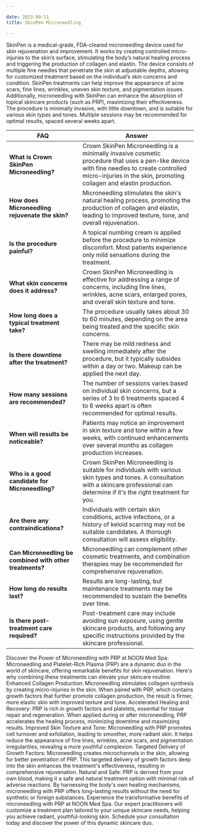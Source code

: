 ```yaml
---

date: 2023-09-11
title: SkinPen Microneedling

---
```

SkinPen is a medical-grade, FDA-cleared microneedling device used for skin rejuvenation and improvement. It works by creating controlled micro-injuries to the skin’s surface, stimulating the body’s natural healing process and triggering the production of collagen and elastin. The device consists of multiple fine needles that penetrate the skin at adjustable depths, allowing for customized treatment based on the individual’s skin concerns and condition. SkinPen treatments can help improve the appearance of acne scars, fine lines, wrinkles, uneven skin texture, and pigmentation issues. Additionally, microneedling with SkinPen can enhance the absorption of topical skincare products (such as PRP), maximizing their effectiveness. The procedure is minimally invasive, with little downtown, and is suitable for various skin types and tones. Multiple sessions may be recommended for optimal results, spaced several weeks apart.

| FAQ                                      | Answer                                                                                                                              |
|-----------------------------------------------|--------------------------------------------------------------------------------------------------------------------------------------|
| **What is Crown SkinPen Microneedling?**      | Crown SkinPen Microneedling is a minimally invasive cosmetic procedure that uses a pen-like device with fine needles to create controlled micro-injuries in the skin, promoting collagen and elastin production. |
| **How does Microneedling rejuvenate the skin?**| Microneedling stimulates the skin's natural healing process, promoting the production of collagen and elastin, leading to improved texture, tone, and overall rejuvenation.                     |
| **Is the procedure painful?**                  | A topical numbing cream is applied before the procedure to minimize discomfort. Most patients experience only mild sensations during the treatment.                                            |
| **What skin concerns does it address?**        | Crown SkinPen Microneedling is effective for addressing a range of concerns, including fine lines, wrinkles, acne scars, enlarged pores, and overall skin texture and tone.                 |
| **How long does a typical treatment take?**    | The procedure usually takes about 30 to 60 minutes, depending on the area being treated and the specific skin concerns.               |
| **Is there downtime after the treatment?**     | There may be mild redness and swelling immediately after the procedure, but it typically subsides within a day or two. Makeup can be applied the next day.                             |
| **How many sessions are recommended?**         | The number of sessions varies based on individual skin concerns, but a series of 3 to 6 treatments spaced 4 to 6 weeks apart is often recommended for optimal results.                         |
| **When will results be noticeable?**           | Patients may notice an improvement in skin texture and tone within a few weeks, with continued enhancements over several months as collagen production increases.                        |
| **Who is a good candidate for Microneedling?** | Crown SkinPen Microneedling is suitable for individuals with various skin types and tones. A consultation with a skincare professional can determine if it's the right treatment for you.  |
| **Are there any contraindications?**          | Individuals with certain skin conditions, active infections, or a history of keloid scarring may not be suitable candidates. A thorough consultation will assess eligibility.                 |
| **Can Microneedling be combined with other treatments?** | Microneedling can complement other cosmetic treatments, and combination therapies may be recommended for comprehensive rejuvenation.                                    |
| **How long do results last?**                  | Results are long-lasting, but maintenance treatments may be recommended to sustain the benefits over time.                             |
| **Is there post-treatment care required?**    | Post-treatment care may include avoiding sun exposure, using gentle skincare products, and following any specific instructions provided by the skincare professional.                |

Discover the Power of Microneedling with PRP at NOON Med Spa:
Microneedling and Platelet-Rich Plasma (PRP) are a dynamic duo in the world of skincare, offering remarkable benefits for skin rejuvenation. Here's why combining these treatments can elevate your skincare routine:
Enhanced Collagen Production: Microneedling stimulates collagen synthesis by creating micro-injuries in the skin. When paired with PRP, which contains growth factors that further promote collagen production, the result is firmer, more elastic skin with improved texture and tone.
Accelerated Healing and Recovery: PRP is rich in growth factors and platelets, essential for tissue repair and regeneration. When applied during or after microneedling, PRP accelerates the healing process, minimizing downtime and maximizing results.
Improved Skin Texture and Tone: Microneedling with PRP promotes cell turnover and exfoliation, leading to smoother, more radiant skin. It helps reduce the appearance of fine lines, wrinkles, acne scars, and pigmentation irregularities, revealing a more youthful complexion.
Targeted Delivery of Growth Factors: Microneedling creates microchannels in the skin, allowing for better penetration of PRP. This targeted delivery of growth factors deep into the skin enhances the treatment's effectiveness, resulting in comprehensive rejuvenation.
Natural and Safe: PRP is derived from your own blood, making it a safe and natural treatment option with minimal risk of adverse reactions. By harnessing the body's own healing mechanisms, microneedling with PRP offers long-lasting results without the need for synthetic or foreign substances.
Experience the transformative benefits of microneedling with PRP at NOON Med Spa. Our expert practitioners will customize a treatment plan tailored to your unique skincare needs, helping you achieve radiant, youthful-looking skin. Schedule your consultation today and discover the power of this dynamic skincare duo.


